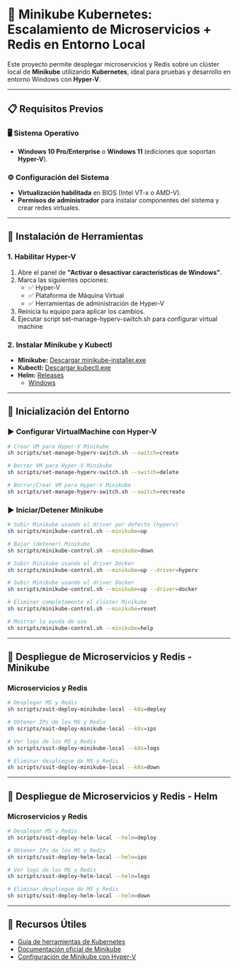 # 🚀 Minikube Kubernetes: Escalamiento de Microservicios + Redis en Entorno Local

Este proyecto permite desplegar microservicios y Redis sobre un clúster local de **Minikube** utilizando **Kubernetes**, ideal para pruebas y desarrollo en entorno Windows con **Hyper-V**.

---

## 📋 Requisitos Previos

### 🖥️ Sistema Operativo
- **Windows 10 Pro/Enterprise** o **Windows 11** (ediciones que soportan **Hyper-V**).

### ⚙️ Configuración del Sistema
- **Virtualización habilitada** en BIOS (Intel VT-x o AMD-V).
- **Permisos de administrador** para instalar componentes del sistema y crear redes virtuales.

---

## 🧰 Instalación de Herramientas

### 1. Habilitar Hyper-V
1. Abre el panel de **"Activar o desactivar características de Windows"**.
2. Marca las siguientes opciones:
   - ✅ Hyper-V  
   - ✅ Plataforma de Máquina Virtual  
   - ✅ Herramientas de administración de Hyper-V  
3. Reinicia tu equipo para aplicar los cambios.
4. Ejecutar script set-manage-hyperv-switch.sh para configurar virtual machine

### 2. Instalar Minikube y Kubectl
- **Minikube:** [Descargar minikube-installer.exe](https://storage.googleapis.com/minikube/releases/latest/minikube-installer.exe)  
- **Kubectl:** [Descargar kubectl.exe](https://dl.k8s.io/release/v1.32.0/bin/windows/amd64/kubectl.exe)
- **Helm:** [Releases](https://github.com/helm/helm/releases)
   - [Windows](https://get.helm.sh/helm-v3.17.2-windows-amd64.zip)

---

## 🚦 Inicialización del Entorno

### ▶️ Configurar VirtualMachine con Hyper-V

```bash
# Crear VM para Hyper-V Minikube
sh scripts/set-manage-hyperv-switch.sh --switch=create

# Borrar VM para Hyper-V Minikube
sh scripts/set-manage-hyperv-switch.sh --switch=delete

# Borrar/Crear VM para Hyper-V Minikube
sh scripts/set-manage-hyperv-switch.sh --switch=recreate

```

### ▶️ Iniciar/Detener Minikube

```bash
# Subir Minikube usando el driver por defecto (hyperv)
sh scripts/minikube-control.sh --minikube=up

# Bajar (detener) Minikube
sh scripts/minikube-control.sh --minikube=down

# Subir Minikube usando el driver Docker
sh scripts/minikube-control.sh --minikube=up --driver=hyperv

# Subir Minikube usando el driver Docker
sh scripts/minikube-control.sh --minikube=up --driver=docker

# Eliminar completamente el clúster Minikube
sh scripts/minikube-control.sh --minikube=reset

# Mostrar la ayuda de uso
sh scripts/minikube-control.sh --minikube=help
```

---

## 🧩 Despliegue de Microservicios y Redis - Minikube

### Microservicios y Redis

```bash
# Desplegar MS y Redis
sh scripts/suit-deploy-minikube-local --k8s=deploy

# Obtener IPs de los MS y Redis
sh scripts/suit-deploy-minikube-local --k8s=ips

# Ver logs de los MS y Redis
sh scripts/suit-deploy-minikube-local --k8s=logs

# Eliminar despliegue de MS y Redis
sh scripts/suit-deploy-minikube-local --k8s=down
```

---

## 🧩 Despliegue de Microservicios y Redis - Helm

### Microservicios y Redis

```bash
# Desplegar MS y Redis
sh scripts/suit-deploy-helm-local --helm=deploy

# Obtener IPs de los MS y Redis
sh scripts/suit-deploy-helm-local --helm=ips

# Ver logs de los MS y Redis
sh scripts/suit-deploy-helm-local --helm=logs

# Eliminar despliegue de MS y Redis
sh scripts/suit-deploy-helm-local --helm=down
```

---

## 🔗 Recursos Útiles

- [Guía de herramientas de Kubernetes](https://kubernetes.io/es/docs/tasks/tools/)
- [Documentación oficial de Minikube](https://minikube.sigs.k8s.io/docs/start/?arch=%2Fwindows%2Fx86-64%2Fstable%2F.exe+download)
- [Configuración de Minikube con Hyper-V](https://minikube.sigs.k8s.io/docs/drivers/hyperv/)
